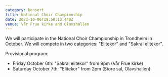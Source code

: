 ```yaml
---
category: konsert
title: National Choir Championship
date: 2023-10-06T18:50:13.440Z
venue: Vår Frue kirke and Olavshallen
---
```

W﻿e will participate in the National Choir Championship in Trondheim in October. We will compete in two categories: "Elitekor" and "Sakral elitekor". 

P﻿rovisional program:

* F﻿riday October 6th: "Sakral elitekor" from 9pm (Vår Frue kirke)
* S﻿aturday October 7th: "Elitekor" from 2pm (Store sal, Olavshallen)